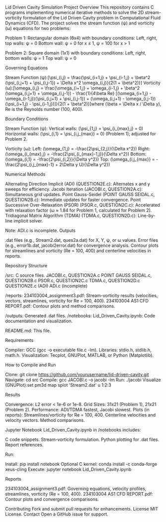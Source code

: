 Lid Driven Cavity Simulation Project
Overview
This repository contains C programs implementing numerical iterative methods to solve the 2D stream-vorticity formulation of the Lid Driven Cavity problem in Computational Fluid Dynamics (CFD). The project solves the stream function (ψ) and vorticity (ω) equations for two problems:

Problem 1: Rectangular domain (6x4) with boundary conditions:
Left, right, top walls: ψ = 0
Bottom wall: ψ = 0 for x ≤ 1, ψ = 100 for x > 1


Problem 2: Square domain (1x1) with boundary conditions:
Left, right, bottom walls: ψ = 1
Top wall: ψ = 0



Governing Equations

Stream Function (ψ):[\psi_{i,j} = \frac{\psi_{i+1,j} + \psi_{i-1,j} + \beta^2 (\psi_{i,j+1} + \psi_{i,j-1}) + \Delta x^2 \omega_{i,j}}{2(1 + \beta^2)}]
Vorticity (ω):[\omega_{i,j} = \frac{\omega_{i+1,j} + \omega_{i-1,j} + \beta^2 (\omega_{i,j+1} + \omega_{i,j-1}) - \frac{1}{4\beta Re} [(\omega_{i+1,j} - \omega_{i-1,j})(\psi_{i,j+1} + \psi_{i,j-1}) + (\omega_{i,j+1} - \omega_{i,j-1})(\psi_{i+1,j} - \psi_{i-1,j})]}{2(1 + \beta^2)}]where (\beta = \Delta x / \Delta y), Re is the Reynolds number (100, 400).

Boundary Conditions

Stream Function (ψ):
Vertical walls: (\psi_{1,j} = \psi_{i_{max},j} = 0)
Horizontal walls: (\psi_{i,1} = \psi_{i,j_{max}} = 0) (Problem 1); adjusted for Problem 2.


Vorticity (ω):
Left: (\omega_{1,j} = -\frac{2\psi_{2,j}}{\Delta x^2})
Right: (\omega_{i_{max},j} = -\frac{2\psi_{i_{max}-1,j}}{\Delta x^2})
Bottom: (\omega_{i,1} = -\frac{2\psi_{i,2}}{\Delta y^2})
Top: (\omega_{i,j_{max}} = -\frac{2\psi_{i,j_{max}-1} + 2\Delta y U}{\Delta y^2})



Numerical Methods

Alternating Direction Implicit (ADI) (QUESTION2E.c): Alternates x and y sweeps for efficiency.
Jacobi Iteration (JACOBI.c, QUESTION2A.c): Simultaneous grid updates.
Point Gauss-Seidel (POINT GAUSS SEIDAL.c, QUESTION2B.c): Immediate updates for faster convergence.
Point Successive Over-Relaxation (PSOR) (PSOR.c, QUESTION2C.c): Accelerated with relaxation factor (ω ≈ 1.84 for Problem 1, calculated for Problem 2).
Tridiagonal Matrix Algorithm (TDMA) (TDMA.c, QUESTION2D.c): Line-by-line implicit solver.

Note: ADI.c is incomplete.
Outputs

.dat files (e.g., Stream2.dat, ques2a.dat) for X, Y, ψ, or ω values.
Error files (e.g., error1b.dat, jacobi2error.dat) for convergence analysis.
Contour plots for streamlines and vorticity (Re = 100, 400) and centerline velocities in reports.

Repository Structure

/src: C source files.
JACOBI.c, QUESTION2A.c
POINT GAUSS SEIDAL.c, QUESTION2B.c
PSOR.c, QUESTION2C.c
TDMA.c, QUESTION2D.c
QUESTION2E.c (ADI)
ADI.c (incomplete)


/reports:
234103004_assignment3.pdf: Stream-vorticity results (velocities, vectors, streamlines, vorticity for Re = 100, 400).
234103004 AS1 CFD REPORT.pdf: Contour plots and method comparisons.


/outputs: Generated .dat files.
/notebooks:
Lid_Driven_Cavity.ipynb: Code documentation and visualization.


README.md: This file.

Requirements

Compiler: GCC (gcc -o executable file.c -lm).
Libraries: stdio.h, stdlib.h, math.h.
Visualization: Tecplot, GNUPlot, MATLAB, or Python (Matplotlib).

How to Compile and Run

Clone: git clone https://github.com/yourusername/lid-driven-cavity.git
Navigate: cd src
Compile: gcc JACOBI.c -o jacobi -lm
Run: ./jacobi
Visualize (GNUPlot):set pm3d map
splot 'Stream2.dat' u 1:2:3



Results

Convergence: L2 error < 1e-6 or 1e-8.
Grid Sizes: 31x21 (Problem 1), 21x21 (Problem 2).
Performance: ADI/TDMA fastest, Jacobi slowest.
Plots (in reports):
Streamlines/vorticity for Re = 100, 400.
Centerline velocities and velocity vectors.
Method comparisons.



Jupyter Notebook
Lid_Driven_Cavity.ipynb in /notebooks includes:

C code snippets.
Stream-vorticity formulation.
Python plotting for .dat files.
Report references.

Run:

Install: pip install notebook
Optional C kernel: conda install -c conda-forge xeus-cling
Execute: jupyter notebook Lid_Driven_Cavity.ipynb

Reports

234103004_assignment3.pdf: Governing equations, velocity profiles, streamlines, vorticity (Re = 100, 400).
234103004 AS1 CFD REPORT.pdf: Contour plots and convergence comparisons.

Contributing
Fork and submit pull requests for enhancements.
License
MIT License.
Contact
Open a GitHub issue for support.
